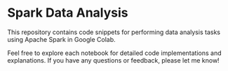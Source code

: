 # Spark Data Analysis
This repository contains code snippets for performing data analysis tasks using Apache Spark in Google Colab.

Feel free to explore each notebook for detailed code implementations and explanations.
If you have any questions or feedback, please let me know!
